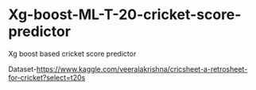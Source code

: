 # Xg-boost-ML-T-20-cricket-score-predictor
Xg boost based cricket score predictor

Dataset-https://www.kaggle.com/veeralakrishna/cricsheet-a-retrosheet-for-cricket?select=t20s
